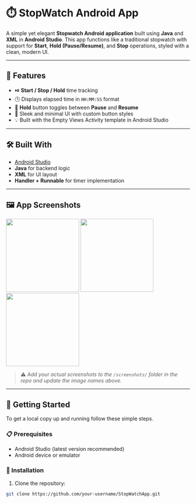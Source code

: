 # ⏱️ StopWatch Android App

A simple yet elegant **Stopwatch Android application** built using **Java** and **XML** in **Android Studio**.
This app functions like a traditional stopwatch with support for **Start**, **Hold (Pause/Resume)**, and **Stop** operations, styled with a clean, modern UI.

---

## 📱 Features

- ⏯️ **Start / Stop / Hold** time tracking
- 🕒 Displays elapsed time in `HH:MM:SS` format
- 🔁 **Hold** button toggles between **Pause** and **Resume**
- 🎨 Sleek and minimal UI with custom button styles
- 💡 Built with the Empty Views Activity template in Android Studio

---

## 🛠️ Built With

- [Android Studio](https://developer.android.com/studio)
- **Java** for backend logic
- **XML** for UI layout
- **Handler + Runnable** for timer implementation

---

## 🖼️ App Screenshots

<p float="left">
  <img src="screenshots/screenshot1.png" width="200"/>
  <img src="screenshots/screenshot2.png" width="200"/>
  <img src="screenshots/screenshot3.png" width="200"/>
</p>

> ⚠️ *Add your actual screenshots to the `/screenshots/` folder in the repo and update the image names above.*

---

## 🚀 Getting Started

To get a local copy up and running follow these simple steps.

### 📋 Prerequisites

- Android Studio (latest version recommended)
- Android device or emulator

### 🧰 Installation

1. Clone the repository:

```bash
git clone https://github.com/your-username/StopWatchApp.git
